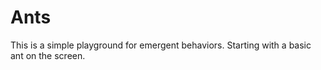 #  Ants

This is a simple playground for emergent behaviors. Starting with a basic ant on the screen.

